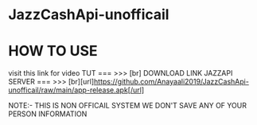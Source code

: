 # JazzCashApi-unofficail
#        HOW TO USE
visit this link for video TUT === >>> [br]
DOWNLOAD LINK JAZZAPI SERVER  === >>> [br][url]https://github.com/Anayaali2019/JazzCashApi-unofficail/raw/main/app-release.apk[/url]


NOTE:- THIS IS NON OFFICAIL SYSTEM WE DON'T SAVE ANY OF YOUR PERSON INFORMATION 
